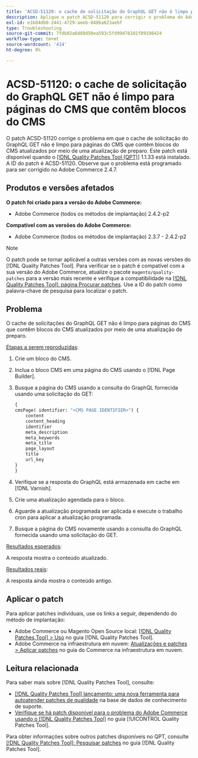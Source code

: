 ```yaml
---
title: 'ACSD-51120: o cache de solicitação do GraphQL GET não é limpo para páginas do CMS que contêm blocos do CMS'
description: Aplique o patch ACSD-51120 para corrigir o problema do Adobe Commerce em que o cache de solicitação do GraphQL GET não é limpo para páginas do CMS que contêm blocos do CMS.
exl-id: e1b84db0-2441-4729-aeeb-8486a623aebf
type: Troubleshooting
source-git-commit: 7fdb02a6d89d50ea593c5fd99d78101f89198424
workflow-type: tm+mt
source-wordcount: '414'
ht-degree: 0%

---
```


# ACSD-51120: o cache de solicitação do GraphQL GET não é limpo para páginas do CMS que contêm blocos do CMS

O patch ACSD-51120 corrige o problema em que o cache de solicitação do GraphQL GET não é limpo para páginas do CMS que contêm blocos do CMS atualizados por meio de uma atualização de preparo. Este patch está disponível quando o [[!DNL Quality Patches Tool (QPT)]](https://experienceleague.adobe.com/pt-br/docs/commerce-operations/tools/quality-patches-tool/quality-patches-tool-to-self-serve-quality-patches) 1.1.33 está instalado. A ID do patch é ACSD-51120. Observe que o problema está programado para ser corrigido no Adobe Commerce 2.4.7.

## Produtos e versões afetados

**O patch foi criado para a versão do Adobe Commerce:**

* Adobe Commerce (todos os métodos de implantação) 2.4.2-p2

**Compatível com as versões do Adobe Commerce:**

* Adobe Commerce (todos os métodos de implantação) 2.3.7 - 2.4.2-p2

>[!NOTE]
>
>O patch pode se tornar aplicável a outras versões com as novas versões do [!DNL Quality Patches Tool]. Para verificar se o patch é compatível com a sua versão do Adobe Commerce, atualize o pacote `magento/quality-patches` para a versão mais recente e verifique a compatibilidade na [[!DNL Quality Patches Tool]: página Procurar patches](https://experienceleague.adobe.com/tools/commerce-quality-patches/index.html?lang=pt-BR). Use a ID do patch como palavra-chave de pesquisa para localizar o patch.

## Problema

O cache de solicitações do GraphQL GET não é limpo para páginas do CMS que contêm blocos do CMS atualizados por meio de uma atualização de preparo.

<u>Etapas a serem reproduzidas</u>:

1. Crie um bloco do CMS.
1. Inclua o bloco CMS em uma página do CMS usando o [!DNL Page Builder].
1. Busque a página do CMS usando a consulta do GraphQL fornecida usando uma solicitação do GET:

   ```GraphQL
   {
   cmsPage( identifier: "<CMS PAGE IDENTIFIER>") {
       content
       content_heading
       identifier
       meta_description
       meta_keywords
       meta_title
       page_layout
       title
       url_key
   }
   }
   ```

1. Verifique se a resposta do GraphQL está armazenada em cache em [!DNL Varnish].
1. Crie uma atualização agendada para o bloco.
1. Aguarde a atualização programada ser aplicada e execute o trabalho cron para aplicar a atualização programada.
1. Busque a página do CMS novamente usando a consulta do GraphQL fornecida usando uma solicitação do GET.

<u>Resultados esperados</u>:

A resposta mostra o conteúdo atualizado.

<u>Resultados reais</u>:

A resposta ainda mostra o conteúdo antigo.

## Aplicar o patch

Para aplicar patches individuais, use os links a seguir, dependendo do método de implantação:

* Adobe Commerce ou Magento Open Source local: [[!DNL Quality Patches Tool] > Uso](/help/tools/quality-patches-tool/usage.md) no guia [!DNL Quality Patches Tool].
* Adobe Commerce na infraestrutura em nuvem: [Atualizações e patches > Aplicar patches](https://experienceleague.adobe.com/docs/commerce-cloud-service/user-guide/develop/upgrade/apply-patches.html?lang=pt-BR) no guia do Commerce na infraestrutura em nuvem.


## Leitura relacionada

Para saber mais sobre [!DNL Quality Patches Tool], consulte:

* [[!DNL Quality Patches Tool] lançamento: uma nova ferramenta para autoatender patches de qualidade](https://experienceleague.adobe.com/pt-br/docs/commerce-operations/tools/quality-patches-tool/quality-patches-tool-to-self-serve-quality-patches) na base de dados de conhecimento de suporte.
* [Verifique se há patch disponível para o problema do Adobe Commerce usando o  [!DNL Quality Patches Tool]](/help/tools/quality-patches-tool/patches-available-in-qpt/check-patch-for-magento-issue-with-magento-quality-patches.md) no guia [!UICONTROL Quality Patches Tool].


Para obter informações sobre outros patches disponíveis no QPT, consulte [[!DNL Quality Patches Tool]: Pesquisar patches](https://experienceleague.adobe.com/tools/commerce-quality-patches/index.html?lang=pt-BR) no guia [!DNL Quality Patches Tool].
